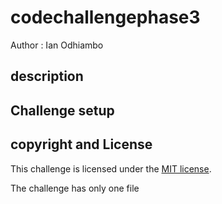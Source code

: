 # codechallengephase3
Author : Ian Odhiambo

## description

## Challenge setup
## copyright and License 
This challenge is licensed under the [MIT license](License.md).


The challenge has only one file 


